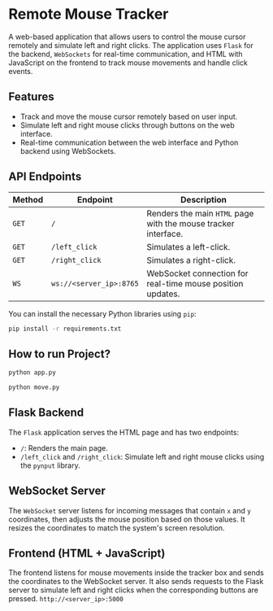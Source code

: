 # Remote Mouse Tracker

A web-based application that allows users to control the mouse cursor remotely and simulate left and right clicks. The
application uses `Flask` for the backend, `WebSockets` for real-time communication, and HTML with JavaScript on the
frontend to track mouse movements and handle click events.

## Features

- Track and move the mouse cursor remotely based on user input.
- Simulate left and right mouse clicks through buttons on the web interface.
- Real-time communication between the web interface and Python backend using WebSockets.

## API Endpoints

| Method | Endpoint                | Description                                                    |
|--------|-------------------------|----------------------------------------------------------------|
| `GET`  | `/`                     | Renders the main `HTML` page with the mouse tracker interface. | 
| `GET`  | `/left_click`           | Simulates a left-click.                                        | 
| `GET`  | `/right_click`          | Simulates a right-click.                                       |
| `WS`   | `ws://<server_ip>:8765` | WebSocket connection for real-time mouse position updates.     | 

You can install the necessary Python libraries using `pip`:

```bash
pip install -r requirements.txt
```
## How to run Project?
```bash
python app.py
```
```bash
python move.py
```

## Flask Backend

The `Flask` application serves the HTML page and has two endpoints:

- `/`: Renders the main page.
- `/left_click` and `/right_click`: Simulate left and right mouse clicks using the `pynput` library.

## WebSocket Server

The `WebSocket` server listens for incoming messages that contain `x` and `y` coordinates, then adjusts the mouse
position
based on those values. It resizes the coordinates to match the system's screen resolution.

## Frontend (HTML + JavaScript)

The frontend listens for mouse movements inside the tracker box and sends the coordinates to the WebSocket server.
It also sends requests to the Flask server to simulate left and right clicks when the corresponding buttons are pressed.
`http://<server_ip>:5000`

